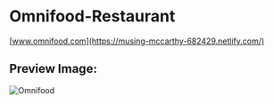 # Omnifood-Restaurant

[www.omnifood.com](https://musing-mccarthy-682429.netlify.com/)

## Preview Image:


![Omnifood](https://user-images.githubusercontent.com/28485791/61142227-8949a000-a4cf-11e9-99d8-271328901d15.jpg)
